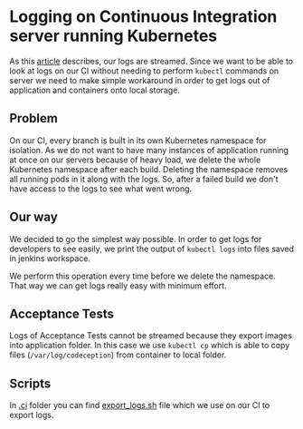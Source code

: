 # Logging on Continuous Integration server running Kubernetes
As this [article](../introduction/logging.md) describes, our logs are streamed. Since we want to be able to look at logs on our CI without needing to perform `kubectl` commands on server we need to make simple workaround in order to get logs out of application and containers onto local storage.

## Problem
On our CI, every branch is built in its own Kubernetes namespace for isolation.
As we do not want to have many instances of application running at once on our servers because of heavy load, we delete the whole Kubernetes namespace after each build.
Deleting the namespace removes all running pods in it along with the logs.
So, after a failed build we don't have access to the logs to see what went wrong.

## Our way
We decided to go the simplest way possible. In order to get logs for developers to see easily, we print the output of `kubectl logs` into files saved in jenkins workspace.

We perform this operation every time before we delete the namespace. That way we can get logs really easy with minimum effort.

## Acceptance Tests
Logs of Acceptance Tests cannot be streamed because they export images into application folder.
In this case we use `kubectl cp` which is able to copy files (`/var/log/codeception`) from container to local folder.

## Scripts
In [.ci](https://github.com/shopsys/shopsys/tree/master/.ci) folder you can find [export_logs.sh](https://github.com/shopsys/shopsys/tree/master/.ci/export_logs.sh) file which we use on our CI to export logs.

